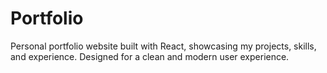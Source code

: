 # Portfolio
 Personal portfolio website built with React, showcasing my projects, skills, and experience. Designed for a clean and modern user experience.
